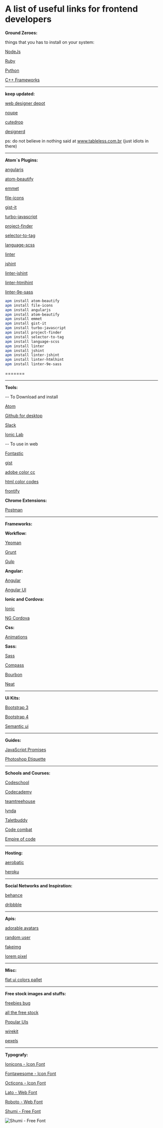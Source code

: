 # A list of useful links for frontend developers



**Ground Zeroes:**

things that you has to install on your system:

[NodeJs](https://nodejs.org/en/)

[Ruby](https://www.ruby-lang.org/en/documentation/installation/)

[Python](http://wiki.python.org.br/)

[C++ Frameworks](http://www.microsoft.com/en-us/download/details.aspx?id=5555)


----------

**keep updated:**

[web designer depot](http://www.webdesignerdepot.com/)

[noupe](http://www.noupe.com/)

[cutedrop](http://www.cutedrop.com.br/)

[designerd](http://www.designerd.com.br/)

ps: do not believe in nothing said at www.tableless.com.br (just idiots in there)


----------

**Atom`s Plugins:**

[angularjs](https://atom.io/packages/angularjs)

[atom-beautify](https://atom.io/packages/atom-beautify)

[emmet](https://atom.io/packages/emmet)

[file-icons](https://atom.io/packages/file-icons)

[gist-it](https://atom.io/packages/gist-it)

[turbo-javascript](https://atom.io/packages/turbo-javascript)

[project-finder](https://atom.io/packages/project-finder)

[selector-to-tag](https://atom.io/packages/selector-to-tag)

[language-scss](https://atom.io/packages/language-scss)

[linter](https://atom.io/packages/linter)

[jshint](https://atom.io/packages/jshint)

[linter-jshint](https://atom.io/packages/linter-jshint)

[linter-htmlhint](https://atom.io/packages/linter-htmlhint)

[linter-9e-sass](https://atom.io/packages/linter-9e-sass)

```bash
apm install atom-beautify
apm install file-icons
apm install angularjs
apm install atom-beautify
apm install emmet
apm install gist-it
apm install turbo-javascript
apm install project-finder
apm install selector-to-tag
apm install language-scss
apm install linter
apm install jshint
apm install linter-jshint
apm install linter-htmlhint
apm install linter-9e-sass
```
=======

----------
**Tools:**

-- To Download and install

[Atom](https://atom.io/)

[Github for desktop](https://desktop.github.com/)

[Slack](https://slack.com/)

[Ionic Lab](http://lab.ionic.io/)

-- To use in web

[Fontastic](http://app.fontastic.me/)

[gist](https://gist.github.com/)

[adobe color cc](https://color.adobe.com/create/color-wheel/)


[html color codes](http://htmlcolorcodes.com/)


[frontify](https://frontify.com/styleguide)


**Chrome Extensions:**

[Postman](https://chrome.google.com/webstore/detail/postman/fhbjgbiflinjbdggehcddcbncdddomop)


----------

**Frameworks:**


**Workflow:**

[Yeoman](http://yeoman.io/learning/index.html)

[Grunt](http://gruntjs.com/)

[Gulp](http://gulpjs.com/)

**Angular:**

[Angular](https://angularjs.org/)

[Angular UI](https://angular-ui.github.io/)



**Ionic and Cordova:**

[Ionic](ionicframework.com)

[NG Cordova](ngcordova.com)



**Css:**

[Animations](http://www.justinaguilar.com/animations/index.html)

**Sass:**

[Sass](http://sass-lang.com/)

[Compass](http://compass-style.org/install/)

[Bourbon](http://bourbon.io/)

[Neat](http://neat.bourbon.io/)


----------

**Ui Kits:**

[Bootstrap 3](http://getbootstrap.com/)

[Bootstrap 4](http://v4-alpha.getbootstrap.com/)

[Semantic ui](http://semantic-ui.com/)

----------

**Guides:**

[JavaScript Promises](http://www.html5rocks.com/en/tutorials/es6/promises/?redirect_from_locale=pt)

[Photoshop Etiquette](http://photoshopetiquette.com/)


----------

**Schools and Courses:**

[Codeschool](https://www.codeschool.com/)

[Codecademy](https://www.codecademy.com/)

[teamtreehouse](https://teamtreehouse.com/)

[lynda](http://www.lynda.com/)

[Taletbuddy](https://www.talentbuddy.co/)

[Code combat](https://codecombat.com/)

[Empire of code](https://empireofcode.com/)

----------

**Hosting:**

[aerobatic](http://www.aerobatic.com/)

[heroku](https://id.heroku.com/login)


----------

**Social Networks and Inspiration:**

[behance](https://www.behance.net/)

[dribbble](https://dribbble.com/)

----------

**Apis:**

[adorable avatars](http://avatars.adorable.io/#demo)

[random user](https://randomuser.me/)

[fakeimg](http://fakeimg.pl/)

[lorem pixel](http://lorempixel.com/)



----------

**Misc:**

[flat ui colors pallet](http://flatuicolors.com/)

----------

**Free stock images and stuffs:**

[freebies bug](http://freebiesbug.com/)

[all the free stock](http://allthefreestock.com/)

[Popular UIs](http://lukechesser.github.io/Popular-UIs/)

[wirekit](http://adamwhitcroft.com/wirekit/)

[pexels](https://www.pexels.com/)


----------

**Typografy:**

[Ionicons - Icon Font](http://ionicons.com/)

[Fontawesome - Icon Font](fontawesome.io)

[Octicons - Icon Font](https://octicons.github.com/)

[Lato - Web Font](https://www.google.com/fonts/specimen/Lato)

[Roboto - Web Font](https://www.google.com/fonts/specimen/Roboto)


[Shumi  - Free Font](https://www.behance.net/gallery/26717297/Shumi-Free-font)

![Shumi  - Free Font](https://m2.behance.net/rendition/pm/26717297/max_1200/cdc69a867bbee470f02676c6d23999ae.png)
